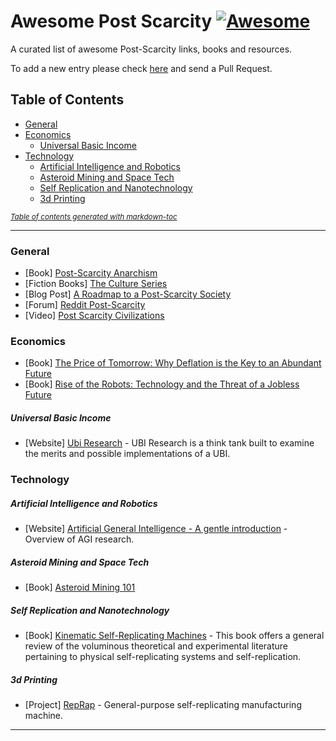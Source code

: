 # Awesome Post Scarcity  [![Awesome](https://awesome.re/badge.svg)](https://awesome.re)
A curated list of awesome Post-Scarcity links, books and resources.

To add a new entry please check [here](https://github.com/lorepieri8/awesome-post-scarcity/blob/main/CONTRIBUTING.md) and send a Pull Request.


## Table of Contents

- [General](#general)
- [Economics](#economics)
  * [Universal Basic Income](#universal-basic-income)
- [Technology](#technology)
  * [Artificial Intelligence and Robotics](#artificial-intelligence-and-robotics)
  * [Asteroid Mining and Space Tech](#asteroid-mining-and-space-tech)
  * [Self Replication and Nanotechnology](#self-replication-and-nanotechnology)
  * [3d Printing](#3d-printing)

  
<small><i><a href='http://ecotrust-canada.github.io/markdown-toc/'>Table of contents generated with markdown-toc</a></i></small>

***


### General

- [Book] [Post-Scarcity Anarchism](https://en.wikipedia.org/wiki/Post-Scarcity_Anarchism)
- [Fiction Books] [The Culture Series](https://en.wikipedia.org/wiki/Culture_series)   
- [Blog Post] [A Roadmap to a Post-Scarcity Society](https://lorenzopieri.com/post_scarcity/)
- [Forum] [Reddit Post-Scarcity](https://www.reddit.com/r/PostScarcity/)
- [Video] [Post Scarcity Civilizations](https://www.youtube.com/watch?v=_Kt7883oTd0)



### Economics

- [Book] [The Price of Tomorrow: Why Deflation is the Key to an Abundant Future](https://www.goodreads.com/en/book/show/50157837-the-price-of-tomorrow) 
- [Book] [Rise of the Robots: Technology and the Threat of a Jobless Future](https://www.goodreads.com/book/show/22928874-rise-of-the-robots) 

##### Universal Basic Income

- [Website] [Ubi Research](https://ubiresearch.org/ ) - UBI Research is a think tank built to examine the merits and possible implementations of a UBI.

### Technology

##### Artificial Intelligence and Robotics

- [Website] [Artificial General Intelligence - A gentle introduction](https://cis.temple.edu/~pwang/AGI-Intro.html) - Overview of AGI research.

##### Asteroid Mining and Space Tech

- [Book] [Asteroid Mining 101](https://www.goodreads.com/en/book/show/24208246-asteroid-mining-101) 

##### Self Replication and Nanotechnology 

- [Book] [Kinematic Self-Replicating Machines](http://www.molecularassembler.com/KSRM.htm) - This book offers a general review of the voluminous theoretical and experimental literature pertaining to physical self-replicating systems and self-replication.

##### 3d Printing

- [Project] [RepRap](https://reprap.org/wiki/RepRap) - General-purpose self-replicating manufacturing machine.


****
